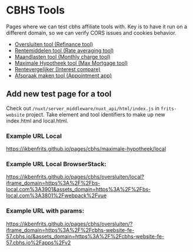 # CBHS Tools

Pages where we can test cbhs affiliate tools with. Key is to have it run on a different domain, so we can verify CORS issues and cookies behavior.

- [Oversluiten tool (Refinance tool)](https://ikbenfrits.github.io/pages/cbhs/oversluiten/)
- [Rentemiddelen tool (Rate averaging tool)](https://ikbenfrits.github.io/pages/cbhs/rentemiddelen/)
- [Maandlasten tool (Monthly charge tool)](https://ikbenfrits.github.io/pages/cbhs/maandlasten/)
- [Maximale Hypotheek tool (Max Mortgage tool)](https://ikbenfrits.github.io/pages/cbhs/maximale-hypotheek/)
- [Rentevergelijker (Interest compare)](https://ikbenfrits.github.io/pages/cbhs/rentevergelijker/)
- [Afspraak maken tool (Appointment app)](https://ikbenfrits.github.io/pages/cbhs/afspraak-maken/)


## Add new test page for a tool

Check out `/nuxt/server_middleware/nuxt_api/html/index.js` in `frits-website` project. Take element and tool identifiers to make up new index.html and local.html.

### Example URL Local
https://ikbenfrits.github.io/pages/cbhs/maximale-hypotheek/local

### Example URL Local BrowserStack:
https://ikbenfrits.github.io/pages/cbhs/oversluiten/local?iframe_domain=https%3A%2F%2Fbs-local.com%3A3901&assets_domain=https%3A%2F%2Fbs-local.com%3A3801%2Fwebpack%2Fvue

### Example URL with params:
https://ikbenfrits.github.io/pages/cbhs/oversluiten/?iframe_domain=https%3A%2F%2Fcbhs-website-fe-57.cbhs.io/&assets_domain=https%3A%2F%2Fcbhs-website-fe-57.cbhs.io%2Fapps%2Fv2